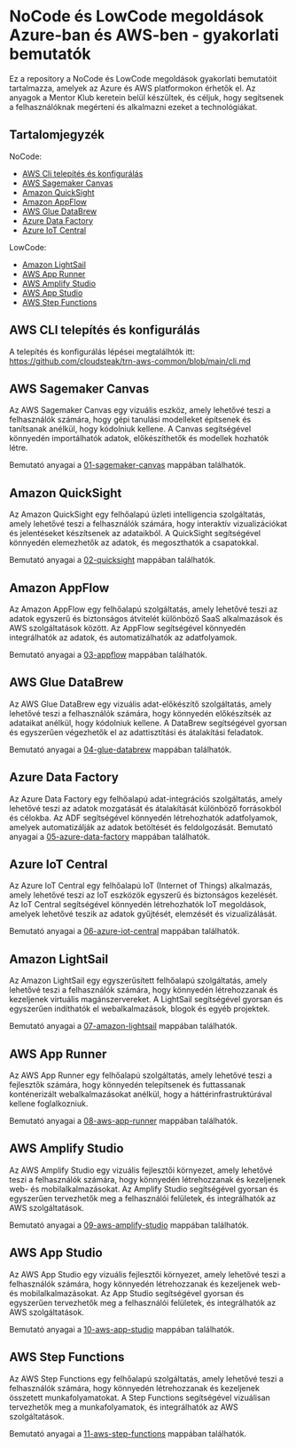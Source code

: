 # NoCode és LowCode megoldások Azure-ban és AWS-ben - gyakorlati bemutatók

Ez a repository a NoCode és LowCode megoldások gyakorlati bemutatóit tartalmazza, amelyek az Azure és AWS platformokon érhetők el. 
Az anyagok a Mentor Klub keretein belül készültek, és céljuk, hogy segítsenek a felhasználóknak megérteni és alkalmazni ezeket a technológiákat.

## Tartalomjegyzék

NoCode:
- [AWS Cli telepítés és konfigurálás](#aws-cli-telepítés-és-konfigurálás)
- [AWS Sagemaker Canvas](#aws-sagemaker-canvas)
- [Amazon QuickSight](#amazon-quicksight)
- [Amazon AppFlow](#amazon-appflow)
- [AWS Glue DataBrew](#aws-glue-databrew)
- [Azure Data Factory](#azure-data-factory)
- [Azure IoT Central](#azure-iot-central)

LowCode:
- [Amazon LightSail](#amazon-lightsail)
- [AWS App Runner](#aws-app-runner)
- [AWS Amplify Studio](#aws-amplify-studio)
- [AWS App Studio](#aws-app-studio)
- [AWS Step Functions](#aws-step-functions)

## AWS CLI telepítés és konfigurálás

A telepítés és konfigurálás lépései megtalálhtók itt: https://github.com/cloudsteak/trn-aws-common/blob/main/cli.md


## AWS Sagemaker Canvas

Az AWS Sagemaker Canvas egy vizuális eszköz, amely lehetővé teszi a felhasználók számára, hogy gépi tanulási modelleket építsenek és tanítsanak anélkül, hogy kódolniuk kellene. A Canvas segítségével könnyedén importálhatók adatok, előkészíthetők és modellek hozhatók létre.

Bemutató anyagai a [01-sagemaker-canvas](01-sagemaker-canvas) mappában találhatók.

## Amazon QuickSight

Az Amazon QuickSight egy felhőalapú üzleti intelligencia szolgáltatás, amely lehetővé teszi a felhasználók számára, hogy interaktív vizualizációkat és jelentéseket készítsenek az adataikból. A QuickSight segítségével könnyedén elemezhetők az adatok, és megoszthatók a csapatokkal.

Bemutató anyagai a [02-quicksight](02-quicksight) mappában találhatók.

## Amazon AppFlow

Az Amazon AppFlow egy felhőalapú szolgáltatás, amely lehetővé teszi az adatok egyszerű és biztonságos átvitelét különböző SaaS alkalmazások és AWS szolgáltatások között. Az AppFlow segítségével könnyedén integrálhatók az adatok, és automatizálhatók az adatfolyamok.

Bemutató anyagai a [03-appflow](03-appflow) mappában találhatók.

## AWS Glue DataBrew

Az AWS Glue DataBrew egy vizuális adat-előkészítő szolgáltatás, amely lehetővé teszi a felhasználók számára, hogy könnyedén előkészítsék az adataikat anélkül, hogy kódolniuk kellene. A DataBrew segítségével gyorsan és egyszerűen végezhetők el az adattisztítási és átalakítási feladatok.

Bemutató anyagai a [04-glue-databrew](04-glue-databrew) mappában találhatók.

## Azure Data Factory

Az Azure Data Factory egy felhőalapú adat-integrációs szolgáltatás, amely lehetővé teszi az adatok mozgatását és átalakítását különböző forrásokból és célokba. Az ADF segítségével könnyedén létrehozhatók adatfolyamok, amelyek automatizálják az adatok betöltését és feldolgozását.
Bemutató anyagai a [05-azure-data-factory](05-azure-data-factory) mappában találhatók.

## Azure IoT Central

Az Azure IoT Central egy felhőalapú IoT (Internet of Things) alkalmazás, amely lehetővé teszi az IoT eszközök egyszerű és biztonságos kezelését. Az IoT Central segítségével könnyedén létrehozhatók IoT megoldások, amelyek lehetővé teszik az adatok gyűjtését, elemzését és vizualizálását.

Bemutató anyagai a [06-azure-iot-central](06-azure-iot-central) mappában találhatók.

## Amazon LightSail

Az Amazon LightSail egy egyszerűsített felhőalapú szolgáltatás, amely lehetővé teszi a felhasználók számára, hogy könnyedén létrehozzanak és kezeljenek virtuális magánszervereket. A LightSail segítségével gyorsan és egyszerűen indíthatók el webalkalmazások, blogok és egyéb projektek.

Bemutató anyagai a [07-amazon-lightsail](07-amazon-lightsail) mappában találhatók.  

## AWS App Runner

Az AWS App Runner egy felhőalapú szolgáltatás, amely lehetővé teszi a fejlesztők számára, hogy könnyedén telepítsenek és futtassanak konténerizált webalkalmazásokat anélkül, hogy a háttérinfrastruktúrával kellene foglalkozniuk.

Bemutató anyagai a [08-aws-app-runner](08-aws-app-runner) mappában találhatók.

## AWS Amplify Studio

Az AWS Amplify Studio egy vizuális fejlesztői környezet, amely lehetővé teszi a felhasználók számára, hogy könnyedén létrehozzanak és kezeljenek web- és mobilalkalmazásokat. Az Amplify Studio segítségével gyorsan és egyszerűen tervezhetők meg a felhasználói felületek, és integrálhatók az AWS szolgáltatások.

Bemutató anyagai a [09-aws-amplify-studio](09-aws-amplify-studio) mappában találhatók.  

## AWS App Studio

Az AWS App Studio egy vizuális fejlesztői környezet, amely lehetővé teszi a felhasználók számára, hogy könnyedén létrehozzanak és kezeljenek web- és mobilalkalmazásokat. Az App Studio segítségével gyorsan és egyszerűen tervezhetők meg a felhasználói felületek, és integrálhatók az AWS szolgáltatások.

Bemutató anyagai a [10-aws-app-studio](10-aws-app-studio) mappában találhatók.

## AWS Step Functions

Az AWS Step Functions egy felhőalapú szolgáltatás, amely lehetővé teszi a felhasználók számára, hogy könnyedén létrehozzanak és kezeljenek összetett munkafolyamatokat. A Step Functions segítségével vizuálisan tervezhetők meg a munkafolyamatok, és integrálhatók az AWS szolgáltatások.

Bemutató anyagai a [11-aws-step-functions](11-aws-step-functions) mappában találhatók.
